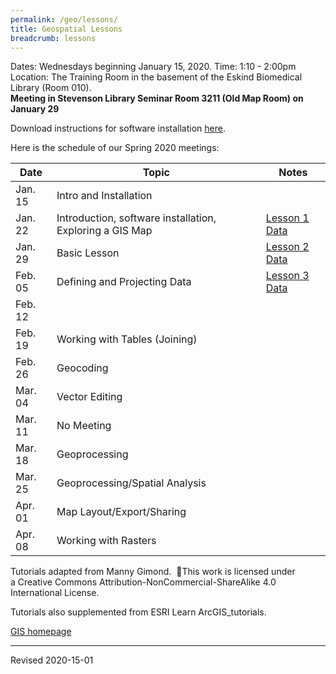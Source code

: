 ```yaml
---
permalink: /geo/lessons/
title: Geospatial Lessons
breadcrumb: lessons
---
```



Dates:  Wednesdays beginning January 15, 2020.
Time:  1:10 - 2:00pm
Location:  The Training Room in the basement of the Eskind Biomedical Library (Room 010).  
**Meeting in Stevenson Library Seminar Room 3211 (Old Map Room) on January 29**

Download instructions for software installation [here](materials/InstallingArcGIS.pdf).

Here is the schedule of our Spring 2020 meetings:

| Date | Topic | Notes |
|------|-------|-------|
| Jan. 15 | Intro and Installation |
| Jan. 22 | Introduction, software installation, Exploring a GIS Map  |[Lesson 1 Data](https://mgimond.github.io/ArcGIS_tutorials/Exploring_a_GIS_map_files/Map.zip)  |[Lesson 1 Instructions](https://mgimond.github.io/ArcGIS_tutorials/Exploring_a_GIS_map.htm) |
| Jan. 29 | Basic Lesson | [Lesson 2 Data](https://drive.google.com/open?id=1Ukna-YppvoTb5l8ROnfdGW2uaf6GbYg3)|[Lesson 2 Instructions](https://geospatialhistorian.wordpress.com/lessons/arcgis-lesson-1-mapping-great-plains-population/) |
| Feb. 05 | Defining and Projecting Data | [Lesson 3 Data](https://mgimond.github.io/ArcGIS_tutorials/Projection_files/projection.zip) |[Lesson 3 Instructions](https://mgimond.github.io/ArcGIS_tutorials/Projection.htm) |
| Feb. 12 |  |  |
| Feb. 19 | Working with Tables (Joining) |  |
| Feb. 26 | Geocoding |  |
| Mar. 04 | Vector Editing |  |
| Mar. 11 | No Meeting |  |
| Mar. 18 | Geoprocessing |  |
| Mar. 25 | Geoprocessing/Spatial Analysis |  |
| Apr. 01 | Map Layout/Export/Sharing |  |
| Apr. 08 | Working with Rasters |  |

Tutorials adapted from Manny Gimond.   This work is licensed under a Creative Commons Attribution-NonCommercial-ShareAlike 4.0 International License.

Tutorials also supplemented from ESRI Learn ArcGIS_tutorials.


[GIS homepage](gis/)



----
Revised 2020-15-01
